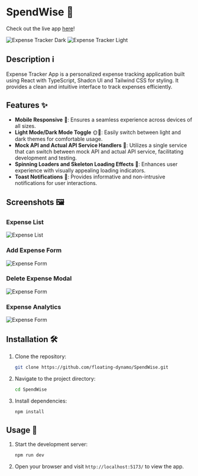 # SpendWise 💸

Check out the live app [here](https://spend-wise-three.vercel.app/)!

<img src='src/assets/readme/home-dark.png' alt='Expense Tracker Dark'/>

<img src='src/assets/readme/home-light.png' alt='Expense Tracker Light'/>

## Description ℹ️

Expense Tracker App is a personalized expense tracking application built using React with TypeScript, Shadcn UI and Tailwind CSS for styling. It provides a clean and intuitive interface to track expenses efficiently.

## Features ✨

- **Mobile Responsive** 📱: Ensures a seamless experience across devices of all sizes.
- **Light Mode/Dark Mode Toggle** 🌞🌚: Easily switch between light and dark themes for comfortable usage.
- **Mock API and Actual API Service Handlers** 🚀: Utilizes a single service that can switch between mock API and actual API service, facilitating development and testing.
- **Spinning Loaders and Skeleton Loading Effects** 💫: Enhances user experience with visually appealing loading indicators.
- **Toast Notifications** 🍞: Provides informative and non-intrusive notifications for user interactions.

## Screenshots 🖼️

### Expense List

<img src='src/assets/readme/expense-list.png' alt='Expense List'/>

### Add Expense Form

<img src='src/assets/readme/expense-form.png' alt='Expense Form'/>

### Delete Expense Modal

<img src='src/assets/readme/delete-expense.png' alt='Expense Form'/>

### Expense Analytics

<img src='src/assets/readme/expense-analytics.png' alt='Expense Form'/>

## Installation 🛠️

1. Clone the repository:
   ```bash
   git clone https://github.com/floating-dynamo/SpendWise.git
   ```

2. Navigate to the project directory:
   ```bash
   cd SpendWise
   ```

3. Install dependencies:
   ```bash
   npm install
   ```

## Usage 🚀
1. Start the development server:
   ```bash
   npm run dev
   ```

2. Open your browser and visit `http://localhost:5173/` to view the app.